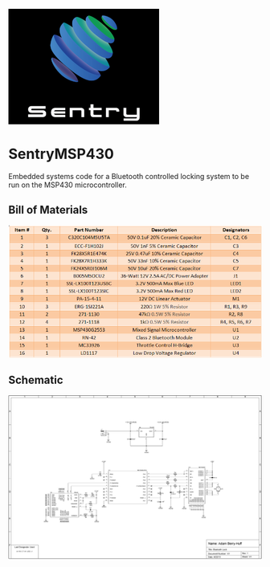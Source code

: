 ![logo](https://raw.githubusercontent.com/adamberryhuff/SentryMSP430/master/images/logo_small.png)
# SentryMSP430
Embedded systems code for a Bluetooth controlled locking system to be run on the MSP430 microcontroller.

## Bill of Materials
![bill of materials](https://raw.githubusercontent.com/adamberryhuff/SentryMSP430/master/images/bill_of_material.png)

## Schematic
![schematic](https://raw.githubusercontent.com/adamberryhuff/SentryMSP430/master/images/schematic.png)
